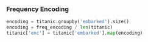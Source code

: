 ### Frequency Encoding


```Python
encoding = titanic.groupby('embarked').size()
encoding = freq_encoding / len(titanic)
titanic['enc'] = titanic['embarked'].map(encoding)
```

